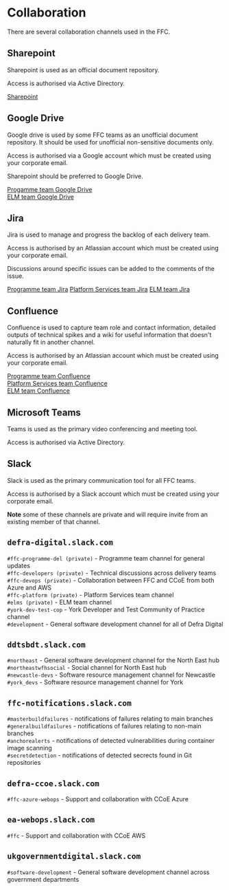 # Collaboration
There are several collaboration channels used in the FFC.

## Sharepoint
Sharepoint is used as an official document repository.

Access is authorised via Active Directory.

[Sharepoint](https://defra.sharepoint.com/sites/pwa/Future%20Farming%20and%20Countryside%20Programme/default.aspx)

## Google Drive
Google drive is used by some FFC teams as an unofficial document repository. It should be used for unofficial non-sensitive documents only.

Access is authorised via a Google account which must be created using your corporate email.

Sharepoint should be preferred to Google Drive.

[Progamme team Google Drive](https://drive.google.com/drive/folders/0AAmQ4TlCw4vzUk9PVA)  
[ELM team Google Drive](https://drive.google.com/drive/folders/0AIJpwGmbYIzKUk9PVA)

## Jira
Jira is used to manage and progress the backlog of each delivery team.

Access is authorised by an Atlassian account which must be created using your corporate email.

Discussions around specific issues can be added to the comments of the issue.

[Programme team Jira](https://eaflood.atlassian.net/secure/RapidBoard.jspa?projectKey=FPD&rapidView=533&view=planning)
[Platform Services team Jira](https://eaflood.atlassian.net/secure/RapidBoard.jspa?rapidView=597&projectKey=PSD&view=planning.nodetail)
[ELM team Jira](https://eaflood.atlassian.net/secure/RapidBoard.jspa?rapidView=583&projectKey=ELM&view=planning.nodetail)

## Confluence
Confluence is used to capture team role and contact information, detailed outputs of technical spikes and a wiki for useful information that doesn't naturally fit in another channel.

Access is authorised by an Atlassian account which must be created using your corporate email.

[Programme team Confluence](https://eaflood.atlassian.net/wiki/spaces/FFCPD/overview)  
[Platform Services team Confluence](https://eaflood.atlassian.net/wiki/spaces/FPS/overview)  
[ELM team Confluence](https://eaflood.atlassian.net/wiki/spaces/ELM/overview)

## Microsoft Teams
Teams is used as the primary video conferencing and meeting tool.

Access is authorised via Active Directory.

## Slack
Slack is used as the primary communication tool for all FFC teams.

Access is authorised by a Slack account which must be created using your corporate email.

**Note** some of these channels are private and will require invite from an existing member of that channel.

## `defra-digital.slack.com`
`#ffc-programme-del (private)` - Programme team channel for general updates  
`#ffc-developers (private)` - Technical discussions across delivery teams  
`#ffc-devops (private)` - Collaboration between FFC and CCoE from both Azure and AWS  
`#ffc-platform (private)` - Platform Services team channel  
`#elms (private)` - ELM team channel  
`#york-dev-test-cop` - York Developer and Test Community of Practice channel  
`#development` - General software development channel for all of Defra Digital

## `ddtsbdt.slack.com`
`#northeast` - General software development channel for the North East hub  
`#northeastwfhsocial` - Social channel for North East hub  
`#newcastle-devs` - Software resource management channel for Newcastle  
`#york_devs` - Software resource management channel for York

## `ffc-notifications.slack.com`
`#masterbuildfailures` - notifications of failures relating to main branches  
`#generalbuildfailures` - notifications of failures relating to non-main branches  
`#anchorealerts` - notifications of detected vulnerabilities during container image scanning  
`#secretdetection` - notifications of detected secrects found in Git repositories

## `defra-ccoe.slack.com`
`#ffc-azure-webops` - Support and collaboration with CCoE Azure

## `ea-webops.slack.com`
`#ffc` - Support and collaboration with CCoE AWS

## `ukgovernmentdigital.slack.com`
`#software-development` - General software development channel across government departments
